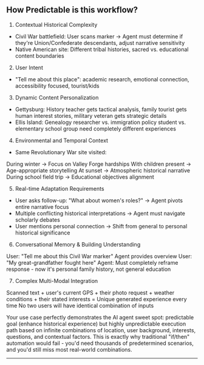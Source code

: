 ## How Predictable is this workflow?

1. Contextual Historical Complexity
- Civil War battlefield: User scans marker → Agent must determine if they're Union/Confederate descendants, adjust narrative sensitivity
- Native American site: Different tribal histories, sacred vs. educational content boundaries

2. User Intent
- "Tell me about this place": academic research, emotional connection, accessibility focused, tourist/kids

3. Dynamic Content Personalization

- Gettysburg: History teacher gets tactical analysis, family tourist gets human interest stories, military veteran gets strategic details
- Ellis Island: Genealogy researcher vs. immigration policy student vs. elementary school group need completely different experiences

4. Environmental and Temporal Context
- Same Revolutionary War site visited:

During winter → Focus on Valley Forge hardships
With children present → Age-appropriate storytelling
At sunset → Atmospheric historical narrative
During school field trip → Educational objectives alignment

5. Real-time Adaptation Requirements

- User asks follow-up: "What about women's roles?" → Agent pivots entire narrative focus
- Multiple conflicting historical interpretations → Agent must navigate scholarly debates
- User mentions personal connection → Shift from general to personal historical significance

6. Conversational Memory & Building Understanding

User: "Tell me about this Civil War marker"
Agent provides overview
User: "My great-grandfather fought here"
Agent: Must completely reframe response - now it's personal family history, not general education

7. Complex Multi-Modal Integration

Scanned text + user's current GPS + their photo request + weather conditions + their stated interests = Unique generated experience every time
No two users will have identical combination of inputs

Your use case perfectly demonstrates the AI agent sweet spot: predictable goal (enhance historical experience) but highly unpredictable execution path based on infinite combinations of location, user background, interests, questions, and contextual factors.
This is exactly why traditional "if/then" automation would fail - you'd need thousands of predetermined scenarios, and you'd still miss most real-world combinations.

----